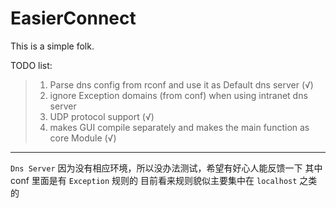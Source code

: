 # EasierConnect
This is a simple folk.

TODO list:
> 1. Parse dns config from rconf and use it as Default dns server (√)
> 2. ignore Exception domains (from conf) when using intranet dns server 
> 3. UDP protocol support  (√)
> 4. makes GUI compile separately and makes the main function as core Module  (√)
------------------------------------------------------------------------------------------------
`Dns Server` 因为没有相应环境，所以没办法测试，希望有好心人能反馈一下
其中 conf 里面是有 `Exception` 规则的
目前看来规则貌似主要集中在 `localhost` 之类的
